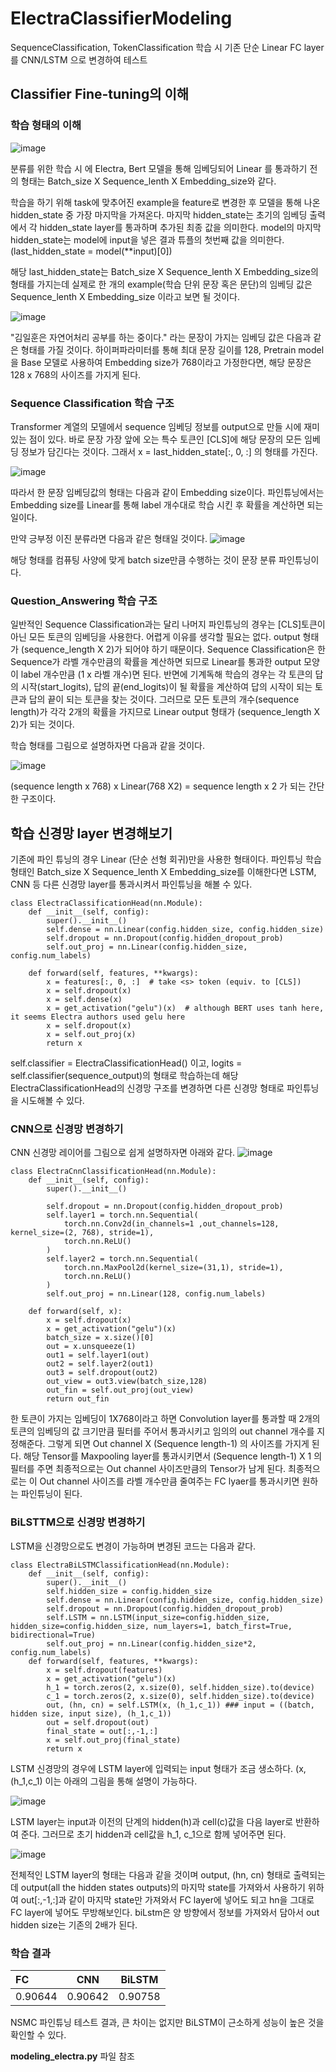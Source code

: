 # ElectraClassifierModeling
SequenceClassification, TokenClassification 학습 시 기존 단순 Linear FC layer를 CNN/LSTM 으로 변경하여 테스트

## Classifier Fine-tuning의 이해
### 학습 형태의 이해
![image](https://user-images.githubusercontent.com/45644085/169961080-1e8f3f67-cbbb-4a3c-84d9-59b0bb02e322.png)

분류를 위한 학습 시 에 Electra, Bert 모델을 통해 임베딩되어 Linear 를 통과하기 전의 형태는 Batch_size X Sequence_lenth X Embedding_size와 같다.

학습을 하기 위해 task에 맞추어진 example을 feature로 변경한 후 모델을 통해 나온 hidden_state 중 가장 마지막을 가져온다.
마지막 hidden_state는 초기의 임베딩 출력에서 각 hidden_state layer를 통과하며 추가된 최종 값을 의미한다. 
model의 마지막 hidden_state는 model에 input을 넣은 결과 튜플의 첫번째 값을 의미한다. (last_hidden_state = model(**input)[0])

해당 last_hidden_state는 Batch_size X Sequence_lenth X Embedding_size의 형태를 가지는데 실제로 한 개의 example(학습 단위 문장 혹은 문단)의 임베딩 값은 Sequence_lenth X Embedding_size 이라고 보면 될 것이다. 

![image](https://user-images.githubusercontent.com/45644085/169961793-b92431c2-2a79-4ac2-8e1b-248b09b54ec3.png)

"김일훈은 자연어처리 공부를 하는 중이다." 라는 문장이 가지는 임베딩 값은 다음과 같은 형태를 가질 것이다.
하이퍼파라미터를 통해 최대 문장 길이를 128, Pretrain model을 Base 모델로 사용하여 Embedding size가 768이라고 가정한다면, 
해당 문장은 128 x 768의 사이즈를 가지게 된다.


### Sequence Classification 학습 구조
Transformer 계열의 모델에서 sequence 임베딩 정보를 output으로 만들 시에 재미있는 점이 있다.
바로 문장 가장 앞에 오는 특수 토큰인 [CLS]에 해당 문장의 모든 임베딩 정보가 담긴다는 것이다. 
그래서 x = last_hidden_state[:, 0, :] 의 형태를 가진다.

![image](https://user-images.githubusercontent.com/45644085/169959711-e4f05225-6422-4861-b194-4b10b2af27d8.png)

따라서 한 문장 임베딩값의 형태는 다음과 같이 Embedding size이다.
파인튜닝에서는 Embedding size를 Linear를 통해 label 개수대로 학습 시킨 후 확률을 계산하면 되는 일이다.

만약 긍부정 이진 분류라면 다음과 같은 형태일 것이다.
![image](https://user-images.githubusercontent.com/45644085/169960741-34d3e0f4-44e0-4ee7-b370-403df899235d.png)

해당 형태를 컴퓨팅 사양에 맞게 batch size만큼 수행하는 것이 문장 분류 파인튜닝이다. 

### Question_Answering 학습 구조
일반적인 Sequence Classification과는 달리 나머지 파인튜닝의 경우는 [CLS]토큰이 아닌 모든 토큰의 임베딩을 사용한다.
어렵게 이유를 생각할 필요는 없다. output 형태가 (sequence_length X 2)가 되어야 하기 때문이다.
Sequence Classification은 한 Sequence가 라벨 개수만큼의 확률을 계산하면 되므로 Linear를 통과한 output 모양이 label 개수만큼 (1 x 라벨 개수)면 된다.
반면에 기계독해 학습의 경우는 각 토큰의 답의 시작(start_logits), 답의 끝(end_logits)이 될 확률을 계산하여 답의 시작이 되는 토큰과 답의 끝이 되는 토큰을 찾는 것이다.
그러므로 모든 토큰의 개수(sequence length)가 각각 2개의 확률을 가지므로 Linear output 형태가 (sequence_length X 2)가 되는 것이다.

학습 형태를 그림으로 설명하자면 다음과 같을 것이다.

![image](https://user-images.githubusercontent.com/45644085/169963905-c4742d74-fab1-4a38-b390-c20794ec3f6b.png)

(sequence length x 768) x Linear(768 X2)  = sequence length x 2 가 되는 간단한 구조이다.
 
## 학습 신경망 layer 변경해보기 
기존에 파인 튜닝의 경우 Linear (단순 선형 회귀)만을 사용한 형태이다.
파인튜닝 학습 형태인 Batch_size X Sequence_lenth X Embedding_size를 이해한다면 LSTM, CNN 등 다른 신경망 layer를 통과시켜서 파인튜닝을 해볼 수 있다.

~~~
class ElectraClassificationHead(nn.Module):
    def __init__(self, config):
        super().__init__()
        self.dense = nn.Linear(config.hidden_size, config.hidden_size)
        self.dropout = nn.Dropout(config.hidden_dropout_prob)
        self.out_proj = nn.Linear(config.hidden_size, config.num_labels)

    def forward(self, features, **kwargs):
        x = features[:, 0, :]  # take <s> token (equiv. to [CLS])
        x = self.dropout(x)
        x = self.dense(x)
        x = get_activation("gelu")(x)  # although BERT uses tanh here, it seems Electra authors used gelu here
        x = self.dropout(x)
        x = self.out_proj(x)
        return x
~~~

self.classifier = ElectraClassificationHead() 이고, logits = self.classifier(sequence_output)의 형태로 학습하는데 해당 ElectraClassificationHead의 
신경망 구조를 변경하면 다른 신경망 형태로 파인튜닝을 시도해볼 수 있다.

### CNN으로 신경망 변경하기

CNN 신경망 레이어를 그림으로 쉽게 설명하자면 아래와 같다.
![image](https://user-images.githubusercontent.com/45644085/170154390-0c9a56af-6ae1-47ae-88de-2ffff35fb52a.png)

~~~
class ElectraCnnClassificationHead(nn.Module):
    def __init__(self, config):
        super().__init__()
        
        self.dropout = nn.Dropout(config.hidden_dropout_prob)
        self.layer1 = torch.nn.Sequential(
            torch.nn.Conv2d(in_channels=1 ,out_channels=128, kernel_size=(2, 768), stride=1),
            torch.nn.ReLU()
        )
        self.layer2 = torch.nn.Sequential(
            torch.nn.MaxPool2d(kernel_size=(31,1), stride=1),
            torch.nn.ReLU()
        )
        self.out_proj = nn.Linear(128, config.num_labels)   
        
    def forward(self, x):
        x = self.dropout(x)
        x = get_activation("gelu")(x) 
        batch_size = x.size()[0]
        out = x.unsqueeze(1)
        out1 = self.layer1(out)
        out2 = self.layer2(out1)
        out3 = self.dropout(out2)
        out_view = out3.view(batch_size,128) 
        out_fin = self.out_proj(out_view)
        return out_fin
~~~

한 토큰이 가지는 임베딩이 1X768이라고 하면 Convolution layer를 통과할 때 2개의 토큰의 임베딩의 값 크기만큼 필터를 주어서 통과시키고 임의의   out channel 개수를 지정해준다.
그렇게 되면  Out channel X (Sequence length-1) 의 사이즈를 가지게 된다.
해당 Tensor를 Maxpooling layer를 통과시키면서 (Sequence length-1) X 1 의 필터를 주면 최종적으로는 Out channel 사이즈만큼의 Tensor가 남게 된다.
최종적으로는 이 Out channel 사이즈를 라벨 개수만큼 줄여주는 FC lyaer를 통과시키면 원하는 파인튜닝이 된다.

### BiLSTTM으로 신경망 변경하기
LSTM을 신경망으로도 변경이 가능하며 변경된 코드는 다음과 같다.
~~~
class ElectraBiLSTMClassificationHead(nn.Module):
    def __init__(self, config):
        super().__init__()
        self.hidden_size = config.hidden_size
        self.dense = nn.Linear(config.hidden_size, config.hidden_size)
        self.dropout = nn.Dropout(config.hidden_dropout_prob)
        self.LSTM = nn.LSTM(input_size=config.hidden_size, hidden_size=config.hidden_size, num_layers=1, batch_first=True, bidirectional=True)
        self.out_proj = nn.Linear(config.hidden_size*2, config.num_labels)
    def forward(self, features, **kwargs):
        x = self.dropout(features) 
        x = get_activation("gelu")(x) 
        h_1 = torch.zeros(2, x.size(0), self.hidden_size).to(device)
        c_1 = torch.zeros(2, x.size(0), self.hidden_size).to(device)
        out, (hn, cn) = self.LSTM(x, (h_1,c_1)) ### input = ((batch, hidden size, input size), (h_1,c_1))
        out = self.dropout(out)
        final_state = out[:,-1,:]
        x = self.out_proj(final_state)
        return x    
~~~

LSTM 신경망의 경우에 LSTM layer에 입력되는 input 형태가 조금 생소하다. (x, (h_1,c_1)
이는 아래의 그림을 통해 설명이 가능하다.

![image](https://user-images.githubusercontent.com/45644085/170165232-82a2d631-5002-489b-b386-4bfb9e3eba2a.png)

LSTM layer는 input과 이전의 단계의 hidden(h)과 cell(c)값을 다음 layer로 반환하여 준다.
그러므로 초기 hidden과 cell값을 h_1, c_1으로 함께 넣어주면 된다.

![image](https://user-images.githubusercontent.com/45644085/170165559-11736f39-f6ff-4b81-ba2f-04fbc5c02a47.png)

전체적인 LSTM layer의 형태는 다음과 같을 것이며 output, (hn, cn) 형태로 출력되는데 output(all the hidden states outputs)의 마지막 state를 가져와서 사용하기 위하여
out[:,-1,:]과 같이 마지막 state만 가져와서 FC layer에 넣어도 되고 hn을 그대로 FC layer에 넣어도 무방해보인다. 
biLstm은 양 방향에서 정보를 가져와서 담아서 out hidden size는 기존의 2배가 된다.

### 학습 결과 
|FC|CNN|BiLSTM|
|:-----|:---:|:---:|
|0.90644|0.90642|0.90758|

NSMC 파인튜닝 테스트 결과, 큰 차이는 없지만 BiLSTM이 근소하게 성능이 높은 것을 확인할 수 있다.

**modeling_electra.py** 파일 참조
